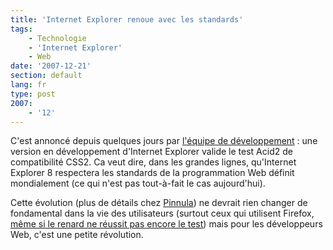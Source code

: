 ```yaml
---
title: 'Internet Explorer renoue avec les standards'
tags:
    - Technologie
    - 'Internet Explorer'
    - Web
date: '2007-12-21'
section: default
lang: fr
type: post
2007:
    - '12'
---
```


C'est annonc&#233; depuis quelques jours par [l'&#233;quipe de d&#233;veloppement](http://web.archive.org/web/20150429200301///blogs.msdn.com/b/ie/archive/2007/12/19/internet-explorer-8-and-acid2-a-milestone.aspx)&nbsp;: une version en d&#233;veloppement d'Internet Explorer valide le test Acid2 de compatibilit&#233; CSS2\. Ca veut dire, dans les grandes lignes, qu'Internet Explorer 8 respectera les standards de la programmation Web d&#233;finit mondialement (ce qui n'est pas tout-&#224;-fait le cas aujourd'hui). </p>

Cette &#233;volution (plus de d&#233;tails chez [Pinnula](http://www.pinnula.fr/news/01076-internet-explorer-8-passe-avec-succes-le-test-acid2/fr/)) ne devrait rien changer de fondamental dans la vie des utilisateurs (surtout ceux qui utilisent Firefox, [m&#234;me si le renard ne r&#233;ussit pas encore le test](http://blogs.developpeur.org/raptorxp/archive/2007/12/20/internet-explorer-8-0-respectera-les-standards-mieux-que-firefox.aspx)) mais pour les d&#233;veloppeurs Web, c'est une petite r&#233;volution.